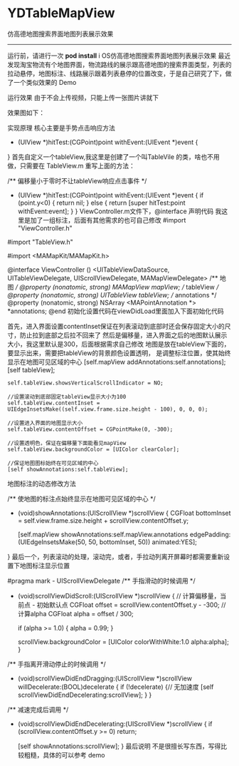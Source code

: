 # YDTableMapView
仿高德地图搜索界面地图列表展示效果

***

运行前，请进行一次 **pod install**
i
OS仿高德地图搜索界面地图列表展示效果
最近发现淘宝物流有个地图界面，物流路线的展示跟高德地图的搜索界面类型，列表的拉动悬停，地图标注、线路展示跟着列表悬停的位置改变，于是自己研究了下，做了一个类似效果的 Demo

运行效果
由于不会上传视频，只能上传一张图片讲就下

效果图如下：



实现原理
核心主要是手势点击响应方法
- (UIView *)hitTest:(CGPoint)point withEvent:(UIEvent *)event { 

}
首先自定义一个tableView,我这里是创建了一个叫TableVile 的类，啥也不用做，只需要在 TableView.m 重写上面的方法：

/**
偏移量小于零时不让tableView响应点击事件
*/
- (UIView *)hitTest:(CGPoint)point withEvent:(UIEvent *)event {
 if (point.y<0) {
 return nil;
 } else {
 return [super hitTest:point withEvent:event];
 }
}
ViewController.m文件下，@interface 声明代码 我这里是加了一组标注，后面有其他需求的也可自己修改
#import "ViewController.h"

#import "TableView.h"

#import <MAMapKit/MAMapKit.h>

@interface ViewController () <UITableViewDataSource, UITableViewDelegate, UIScrollViewDelegate, MAMapViewDelegate>
/** 地图 */
@property (nonatomic, strong) MAMapView *mapView;
/** tableView */
@property (nonatomic, strong) UITableView *tableView;
/** annotations */
@property (nonatomic, strong) NSArray <MAPointAnnotation *> *annotations;
@end
初始化设置代码在viewDidLoad里面加入下面初始化代码

首先，进入界面设置contentInset保证在列表滚动到底部时还会保存固定大小的尺寸，防止拉到底部之后拉不回来了
然后是偏移量，进入界面之后的地图默认展示大小，我这里默认是300，后面根据需求自己修改
地图是放在tableView下面的，要显示出来，需要把tableView的背景颜色设置透明，
是调整标注位置，使其始终显示在地图可见区域的中心
    [self.mapView addAnnotations:self.annotations];
    [self tableView];

    self.tableView.showsVerticalScrollIndicator = NO;

    //设置滚动到底部固定tableView显示大小为100
    self.tableView.contentInset = UIEdgeInsetsMake((self.view.frame.size.height - 100), 0, 0, 0);

    //设置进入界面的地图显示大小
    self.tableView.contentOffset = CGPointMake(0, -300);

    //设置透明色，保证在偏移量下面能看见mapView
    self.tableView.backgroundColor = [UIColor clearColor];

    //保证地图图标始终在可见区域的中心
    [self showAnnotations:self.tableView];
地图标注的动态修改方法

/**
 使地图的标注点始终显示在地图可见区域的中心
 */
- (void)showAnnotations:(UIScrollView *)scrollView
{
    CGFloat bottomInset = self.view.frame.size.height + scrollView.contentOffset.y;

    [self.mapView showAnnotations:self.mapView.annotations edgePadding:(UIEdgeInsetsMake(50, 50, bottomInset, 50)) animated:YES];


}
最后一个，列表滚动的处理，滚动完，或者，手拉动列离开屏幕时都需要重新设置下地图标注显示位置

#pragma mark - UIScrollViewDelegate
/**
 手指滑动的时候调用
 */
- (void)scrollViewDidScroll:(UIScrollView *)scrollView
{
    // 计算偏移量，当前点 - 初始默认点
    CGFloat offset = scrollView.contentOffset.y - -300;
    // 计算alpha
    CGFloat alpha = offset / 300;

    if (alpha >= 1.0)
    {
        alpha = 0.99;
    }

    scrollView.backgroundColor = [UIColor colorWithWhite:1.0 alpha:alpha];
}

/**
 手指离开滑动停止的时候调用
 */
- (void)scrollViewDidEndDragging:(UIScrollView *)scrollView willDecelerate:(BOOL)decelerate
{
    if (!decelerate)
    {// 无加速度
        [self scrollViewDidEndDecelerating:scrollView];
    }
}

/**
 减速完成后调用
 */
- (void)scrollViewDidEndDecelerating:(UIScrollView *)scrollView
{
    if (scrollView.contentOffset.y >= 0) return;

    [self showAnnotations:scrollView];
}
最后说明
不是很擅长写东西，写得比较粗糙，具体的可以参考 demo
